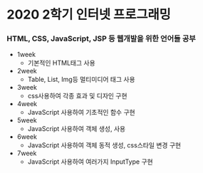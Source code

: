 # 2020 2학기 인터넷 프로그래밍
  ### HTML, CSS, JavaScript, JSP 등 웹개발을 위한 언어들 공부
* 1week
  + 기본적인 HTML태그 사용
* 2week
  + Table, List, Img등 멀티미디어 태그 사용
* 3week
  + css사용하여 각종 효과 및 디자인 구현
* 4week
  + JavaScript 사용하여 기초적인 함수 구현
* 5week
  + JavaScript 사용하여 객체 생성, 사용
* 6week
  + JavaScript 사용하여 객체 동적 생성, css스타일 변경 구현
* 7week
  + JavaScript 사용하여 여러가지 InputType 구현

